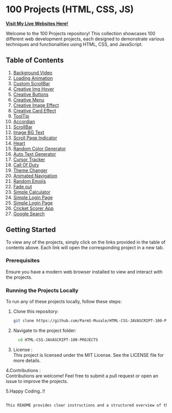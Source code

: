 # 100 Projects (HTML, CSS, JS)
**[Visit My Live Websites Here!](https://web-devs-projects.netlify.app)**


Welcome to the 100 Projects repository! This collection showcases 100 different web development projects, each designed to demonstrate various techniques and functionalities using HTML, CSS, and JavaScript.

## Table of Contents

1. [Background Video](https://web-devs-projects.netlify.app)
2. [Loading Animation](https://web-devs-projects.netlify.app)
3. [Custom ScrollBar](https://web-devs-projects.netlify.app)
4. [Creative Img Hover](https://web-devs-projects.netlify.app)
5. [Creative Buttons](https://web-devs-projects.netlify.app)
6. [Creative Menu](https://web-devs-projects.netlify.app)
7. [Creative Image Effect](https://web-devs-projects.netlify.app)
8. [Creative Card Effect](https://web-devs-projects.netlify.app)
9. [ToolTip](https://web-devs-projects.netlify.app)
10. [Accordian](https://web-devs-projects.netlify.app)
11. [ScrollBar](https://web-devs-projects.netlify.app)
12. [Image BG Text](https://web-devs-projects.netlify.app)
13. [Scroll Page Indicator](https://web-devs-projects.netlify.app)
14. [Heart](https://web-devs-projects.netlify.app)
15. [Random Color Generator](https://web-devs-projects.netlify.app)
16. [Auto Text Generator](https://web-devs-projects.netlify.app)
17. [Cursor Tracker](https://web-devs-projects.netlify.app)
18. [Call Of Duty](https://web-devs-projects.netlify.app)
19. [Theme Changer](https://web-devs-projects.netlify.app)
20. [Animated Navigation](https://web-devs-projects.netlify.app)
21. [Random Emojis](https://web-devs-projects.netlify.app)
22. [Fade out](https://web-devs-projects.netlify.app)
23. [Simple Calculator](https://web-devs-projects.netlify.app)
24. [Simple Login Page](https://web-devs-projects.netlify.app)
24. [Simple Login Page](https://web-devs-projects.netlify.app)
25. [Cricket Scorer App](https://web-devs-projects.netlify.app)
27. [Google Search](https://web-devs-projects.netlify.app)
## Getting Started

To view any of the projects, simply click on the links provided in the table of contents above. Each link will open the corresponding project in a new tab.

### Prerequisites

Ensure you have a modern web browser installed to view and interact with the projects.

### Running the Projects Locally

To run any of these projects locally, follow these steps:

1. Clone this repository:
   ```bash
   git clone https://github.com/ParmS-Musale/HTML-CSS-JAVASCRIPT-100-PROJECTS.git

2. Navigate to the project folder:
   ```bash
     cd HTML-CSS-JAVASCRIPT-100-PROJECTS
3. License : <br/>
This project is licensed under the MIT License. See the LICENSE file for more details.

4.Contributions : <br/>
Contributions are welcome! Feel free to submit a pull request or open an issue to improve the projects.

5.Happy Coding..!!
```bash
     
This README provides clear instructions and a structured overview of the repository, ensuring users can easily navigate, run, and contribute to the projects. The project links now redirect to the specified Netlify site..

